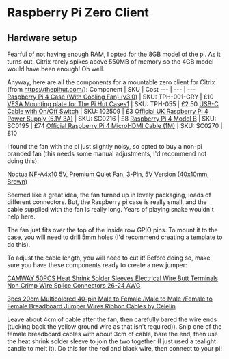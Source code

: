 # Raspberry Pi Zero Client
## Hardware setup
Fearful of not having enough RAM, I opted for the 8GB model of the pi. As it turns out, Citrix rarely spikes above 550MB of memory so the 4GB model would have been enough! Oh well.

Anyway, here are all the components for a mountable zero client for Citrix (from <a href>https://thepihut.com/</a>):
Component | SKU | Cost
--- | --- | ---
<a href="https://thepihut.com/products/raspberry-pi-4-case-with-cooling-fan">Raspberry Pi 4 Case (With Cooling Fan) (v3.0)</a> | SKU: TPH-001-GRY | £10
<a href="https://thepihut.com/products/vesa-mounting-plate-for-the-pi-hut-cases">VESA Mounting plate for The Pi Hut Cases1</a> | SKU: TPH-055 | £2.50
<a href="https://thepihut.com/products/usb-c-cable-with-switch">USB-C Cable with On/Off Switch</a> | SKU: 102509 | £3
<a href="https://thepihut.com/products/raspberry-pi-psu-uk">Official UK Raspberry Pi 4 Power Supply (5.1V 3A)</a> | SKU: SC0216 | £8
<a href="https://thepihut.com/products/raspberry-pi-4-model-b">Raspberry Pi 4 Model B</a> | SKU: SC0195 | £74
<a href="https://thepihut.com/products/micro-hdmi-to-standard-hdmi-a-cable">Official Raspberry Pi 4 MicroHDMI Cable (1M)</a> | SKU: SC0270 | £10

I found the fan with the pi just slightly noisy, so opted to buy a non-pi branded fan (this needs some manual adjustments, I'd recommend not doing this):

<a href="https://www.amazon.co.uk/dp/B00NEMGCIA/ref=cm_sw_em_r_mt_dp_64RtFbTEEVBVS">Noctua NF-A4x10 5V, Premium Quiet Fan, 3-Pin, 5V Version (40x10mm, Brown)</a>

Seemed like a great idea, the fan turned up in lovely packaging, loads of different connectors. But, the Raspberry pi case is really small, and the cable supplied with the fan is really long. Years of playing snake wouldn't help here. 

The fan just fits over the top of the inside row GPIO pins. To mount it to the case, you will need to drill 5mm holes (I'd recommend creating a template to do this).

To adjust the cable length, you will need to cut it! Before doing so, make sure you have these components ready to create a new jumper:

<a href="https://www.amazon.co.uk/dp/B07L9X221F/ref=cm_sw_em_r_mt_dp_08RtFb1Q014G9">CAMWAY 50PCS Heat Shrink Solder Sleeves Electrical Wire Butt Terminals Non Crimp Wire Splice Connectors 26-24 AWG</a>

<a href="https://www.amazon.co.uk/dp/B00Q2GQXAC/ref=cm_sw_em_r_mt_dp_idStFb7QEAQVS">3pcs 20cm Multicolored 40-pin Male to Female /Male to Male /Female to Female Breadboard Jumper Wires Ribbon Cables by Celelin</a>

Leave about 4cm of cable after the fan, then carefully bared the wire ends (tucking back the yellow ground wire as that isn't required)). Snip one of the female breadboard cables with about 3cm of cable, bare the end, then use the heat shrink solder sleeve to join the two together (I just used a tealight candle to melt it). Do this for the red and black wire, then connect to your pi!


